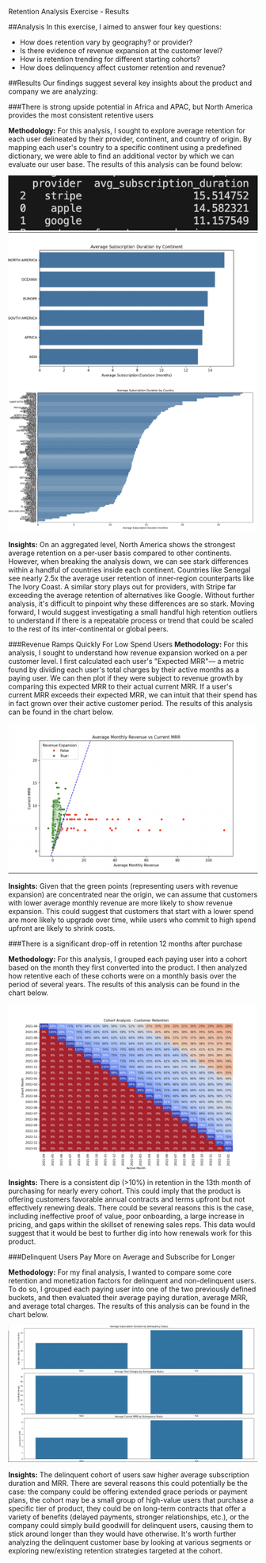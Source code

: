 Retention Analysis Exercise - Results 

##Analysis
In this exercise, I aimed to answer four key questions:

- How does retention vary by geography? or provider?
- Is there evidence of revenue expansion at the customer level?
- How is retention trending for different starting cohorts?
- How does delinquency affect customer retention and revenue?

##Results 
Our findings suggest several key insights about the product and company we are analyzing:

###There is strong upside potential in Africa and APAC, but North America provides the most consistent retentive users

**Methodology:** 
For this analysis, I sought to explore average retention for each user delineated by their provider, continent, and country of origin. By mapping each user's country to a specific continent using a predefined dictionary, we were able to find an additional vector by which we can evaluate our user base. The results of this analysis can be found below: 

![screenshot](/results/img/provider_sub_duration.png)
![screenshot](/results/img/continent_geo_sub_duration.png)
![screenshot](/results/img/country_geo_sub_duration.png)

**Insights:** 
On an aggregated level, North America shows the strongest average retention on a per-user basis compared to other continents. However, when breaking the analysis down, we can see stark differences within a handful of countries inside each continent. Countries like Senegal see nearly 2.5x the average user retention of inner-region counterparts like The Ivory Coast. A similar story plays out for providers, with Stripe far exceeding the average retention of alternatives like Google. Without further analysis, it's difficult to pinpoint why these differences are so stark. Moving forward, I would suggest investigating a small handful high retention outliers to understand if there is a repeatable process or trend that could be scaled to the rest of its inter-continental or global peers.

###Revenue Ramps Quickly For Low Spend Users
**Methodology:** 
For this analysis, I sought to understand how revenue expansion worked on a per customer level. I first calculated each user's "Expected MRR"— a metric found by dividing each user's total charges by their active months as a paying user. We can then plot if they were subject to revenue growth by comparing this expected MRR to their actual current MRR. If a user's current MRR exceeds their expected MRR, we can intuit that their spend has in fact grown over their active customer period. The results of this analysis can be found in the chart below.

![screenshot](results/img/revenue_expansion.png)

**Insights:** 
Given that the green points (representing users with revenue expansion) are concentrated near the origin, we can assume that customers with lower average monthly revenue are more likely to show revenue expansion. This could suggest that customers that start with a lower spend are more likely to upgrade over time, while users who commit to high spend upfront are likely to shrink costs.

###There is a significant drop-off in retention 12 months after purchase

**Methodology:** 
For this analysis, I grouped each paying user into a cohort based on the month they first converted into the product. I then analyzed how retentive each of these cohorts were on a monthly basis over the period of several years. The results of this analysis can be found in the chart below.

![screenshot](results/img/cohort_retention.png)

**Insights:** 
There is a consistent dip (>10%) in retention in the 13th month of purchasing for nearly every cohort. This could imply that the product is offering customers favorable annual contracts and terms upfront but not effectively renewing deals. There could be several reasons this is the case, including ineffective proof of value, poor onboarding, a large increase in pricing, and gaps within the skillset of renewing sales reps. This data would suggest that it would be best to further dig into how renewals work for this product.

###Delinquent Users Pay More on Average and Subscribe for Longer

**Methodology:** 
For my final analysis, I wanted to compare some core retention and monetization factors for delinquent and non-delinquent users. To do so, I grouped each paying user into one of the two previously defined buckets, and then evaluated their average paying duration, average MRR, and average total charges. The results of this analysis can be found in the chart below.

![screenshot](/results/img/deliquency_retention.png)

**Insights:** 
The delinquent cohort of users saw higher average subscription duration and MRR. There are several reasons this could potentially be the case: the company could be offering extended grace periods or payment plans, the cohort may be a small group of high-value users that purchase a specific tier of product, they could be on long-term contracts that offer a variety of benefits (delayed payments, stronger relationships, etc.), or the company could simply build goodwill for delinquent users, causing them to stick around longer than they would have otherwise. It's worth further analyzing the delinquent customer base by looking at various segments or exploring new/existing retention strategies targeted at the cohort.
